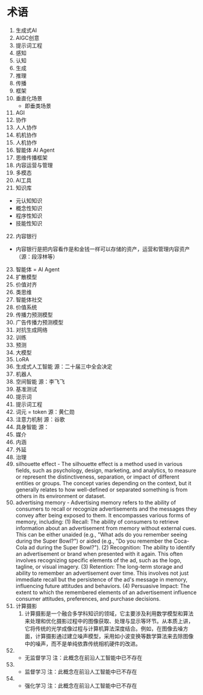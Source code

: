 # 术语
1. 生成式AI
2. AIGC创意
3. 提示词工程
4. 感知
5. 认知
6. 生成
7. 推理
8. 传播
9. 框架
10. 垂直化场景
    * 即垂类场景
11. AGI
12. 协作
13. 人人协作
14. 机机协作
15. 人机协作
16. 智能体 AI Agent
17. 思维传播框架
18. 内容运营与管理
19. 多模态
20. AI工具
21. 知识库
   * 元认知知识
   * 概念性知识
   * 程序性知识
   * 技能性知识
22. 内容银行
   * 内容银行是把内容看作是和金钱一样可以存储的资产，运营和管理内容资产（源：段淳林等）
23. 智能体 = AI Agent
24. 扩散模型
25. 价值对齐
26. 类思维
27. 智能体社交
28. 价值系统
29. 传播力预测模型
30. 广告传播力预测模型
31. 对抗生成网络
32. 训练
33. 预测
34. 大模型
35. LoRA
36. 生成式人工智能 源：二十届三中全会决定
37. 机器人
38. 空间智能 源：李飞飞
39. 基准测试
40. 提示词
41. 提示词工程
42. 词元 = token 源：黄仁勋
43. 注意力机制 源：谷歌
44. 具身智能 源：
45. 媒介
46. 内涵
47. 外延
48. 治理
49. silhouette effect - The silhouette effect is a method used in various fields, such as psychology, design, marketing, and analytics, to measure or represent the distinctiveness, separation, or impact of different entities or groups. The concept varies depending on the context, but it generally relates to how well-defined or separated something is from others in its environment or dataset.
50. advertising memory - Advertising memory refers to the ability of consumers to recall or recognize advertisements and the messages they convey after being exposed to them. It encompasses various forms of memory, including: (1) Recall: The ability of consumers to retrieve information about an advertisement from memory without external cues. This can be either unaided (e.g., "What ads do you remember seeing during the Super Bowl?") or aided (e.g., "Do you remember the Coca-Cola ad during the Super Bowl?"). (2) Recognition: The ability to identify an advertisement or brand when presented with it again. This often involves recognizing specific elements of the ad, such as the logo, tagline, or visual imagery. (3) Retention: The long-term storage and ability to remember an advertisement over time. This involves not just immediate recall but the persistence of the ad's message in memory, influencing future attitudes and behaviors. (4) Persuasive Impact: The extent to which the remembered elements of an advertisement influence consumer attitudes, preferences, and purchase decisions.
51. 计算摄影
    1. 计算摄影是一个融合多学科知识的领域，它主要涉及利用数学模型和算法来处理和优化摄影过程中的图像获取、处理与显示等环节。从本质上讲，它将传统的光学成像过程与计算机算法深度结合。例如，在图像去噪方面，计算摄影通过建立噪声模型，采用如小波变换等数学算法来去除图像中的噪声，而不是单纯依靠传统相机硬件的改进。
52. - 无监督学习 注：此概念在前沿人工智能中已不存在
53. - 监督学习 注：此概念在前沿人工智能中已不存在
54. - 强化学习 注：此概念在前沿人工智能中已不存在